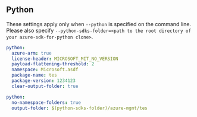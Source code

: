 ## Python

These settings apply only when `--python` is specified on the command line.
Please also specify `--python-sdks-folder=<path to the root directory of your azure-sdk-for-python clone>`.

```yaml $(python)
python:
  azure-arm: true
  license-header: MICROSOFT_MIT_NO_VERSION
  payload-flattening-threshold: 2
  namespace: Microsoft.asdf
  package-name: tes
  package-version: 1234123
  clear-output-folder: true
```

```yaml $(python)
python:
  no-namespace-folders: true
  output-folder: $(python-sdks-folder)/azure-mgmt/tes
```
